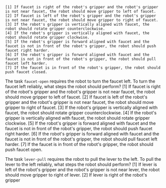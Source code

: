 
    [1] If faucet is right of the robot's gripper and the robot's gripper is not near faucet, the robot should move gripper to left of faucet.
    [2] If faucet is left of the robot's gripper and the robot's gripper is not near faucet, the robot should move gripper to right of faucet.
    [3] If the robot's gripper is vertically aligned with faucet, the robot should rotate gripper counterclockwise.
    [4] If the robot's gripper is vertically aligned with faucet, the robot should rotate gripper clockwise.
    [5] If the robot's gripper is forward aligned with faucet and the faucet is not in front of the robot's gripper, the robot should push faucet right harder.
    [6] If the robot's gripper is forward aligned with faucet and the faucet is not in front of the robot's gripper, the robot should pull faucet left harder.
    [7] If the faucet is in front of the robot's gripper, the robot should push faucet closed.

The task `faucet-open` requires the robot to turn the faucet left.
To turn the faucet left reliably, what steps the robot should perform?
    [1] If faucet is right of the robot's gripper and the robot's gripper is not near faucet, the robot should move gripper to left of faucet.
    [2] If faucet is left of the robot's gripper and the robot's gripper is not near faucet, the robot should move gripper to right of faucet.
    [3] If the robot's gripper is vertically aligned with faucet, the robot should rotate gripper counterclockwise.
    [4] If the robot's gripper is vertically aligned with faucet, the robot should rotate gripper clockwise.
    [5] If the robot's gripper is forward aligned with faucet and the faucet is not in front of the robot's gripper, the robot should push faucet right harder.
    [6] If the robot's gripper is forward aligned with faucet and the faucet is not in front of the robot's gripper, the robot should pull faucet left harder.
    [7] If the faucet is in front of the robot's gripper, the robot should push faucet open.

The task `lever-pull` requires the robot to pull the lever to the left.
To pull the lever to the left reliably, what steps the robot should perform?
    [1] If lever is left of the robot's gripper and the robot's gripper is not near lever, the robot should move gripper to right of lever.
    [2] If lever is right of the robot's gripper